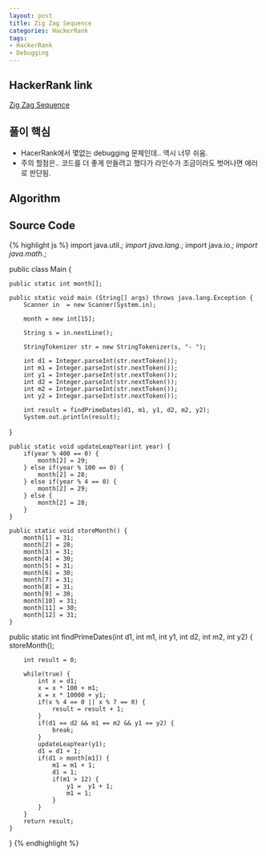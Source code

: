 ```yaml
---
layout: post
title: Zig Zag Sequence
categories: HackerRank
tags:
- HackerRank
- Debugging
---
```



## **HackerRank link**
[Zig Zag Sequence](https://www.hackerrank.com/challenges/zig-zag-sequence/problem)


## **풀이 핵심**
- HacerRank에서 몇없는 debugging 문제인데.. 역시 너무 쉬움.
- 주의 할점은.. 코드를 더 좋게 만들려고 했다가 라인수가 조금이라도 벗어나면 에러로 판단됨.

## **Algorithm**


## **Source Code**
{% highlight js %}
import java.util.*;
import java.lang.*;
import java.io.*;
import java.math.*;

public class Main {
    
    public static int month[];
    
    public static void main (String[] args) throws java.lang.Exception {
        Scanner in  = new Scanner(System.in);

        month = new int[15];

        String s = in.nextLine();

        StringTokenizer str = new StringTokenizer(s, "- ");

        int d1 = Integer.parseInt(str.nextToken());
        int m1 = Integer.parseInt(str.nextToken());
        int y1 = Integer.parseInt(str.nextToken());
        int d2 = Integer.parseInt(str.nextToken());
        int m2 = Integer.parseInt(str.nextToken());
        int y2 = Integer.parseInt(str.nextToken());
      
        int result = findPrimeDates(d1, m1, y1, d2, m2, y2);
        System.out.println(result);
   }

    public static void updateLeapYear(int year) {
        if(year % 400 == 0) {
            month[2] = 29;
        } else if(year % 100 == 0) {
            month[2] = 28;
        } else if(year % 4 == 0) {
            month[2] = 29;
        } else {
            month[2] = 28;
        }
    }
    
    public static void storeMonth() {
        month[1] = 31;
        month[2] = 28;
        month[3] = 31;
        month[4] = 30;
        month[5] = 31;
        month[6] = 30;
        month[7] = 31;
        month[8] = 31;
        month[9] = 30;
        month[10] = 31;
        month[11] = 30;
        month[12] = 31;
    }
   
   public static int findPrimeDates(int d1, int m1, int y1, int d2, int m2, int y2) {
        storeMonth();
    
        int result = 0;
    
        while(true) {
            int x = d1;
            x = x * 100 + m1;
            x = x * 10000 + y1;
            if(x % 4 == 0 || x % 7 == 0) {
                result = result + 1;
            }
            if(d1 == d2 && m1 == m2 && y1 == y2) {
                break;
            }
            updateLeapYear(y1);
            d1 = d1 + 1;
            if(d1 > month[m1]) {
                m1 = m1 + 1;
                d1 = 1;
                if(m1 > 12) {
                    y1 =  y1 + 1;
                    m1 = 1;
                }
            }
        }
        return result;
    }
}
{% endhighlight %}
